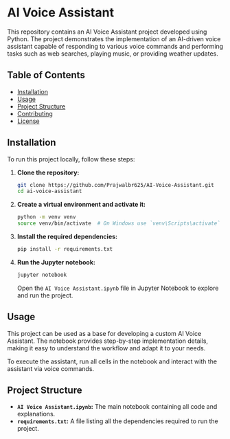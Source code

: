 # AI Voice Assistant

This repository contains an AI Voice Assistant project developed using Python. The project demonstrates the implementation of an AI-driven voice assistant capable of responding to various voice commands and performing tasks such as web searches, playing music, or providing weather updates.

## Table of Contents

- [Installation](#installation)
- [Usage](#usage)
- [Project Structure](#project-structure)
- [Contributing](#contributing)
- [License](#license)

## Installation

To run this project locally, follow these steps:

1. **Clone the repository:**

   ```bash
   git clone https://github.com/Prajwalbr625/AI-Voice-Assistant.git
   cd ai-voice-assistant
   ```

2. **Create a virtual environment and activate it:**

   ```bash
   python -m venv venv
   source venv/bin/activate  # On Windows use `venv\Scripts\activate`
   ```

3. **Install the required dependencies:**

   ```bash
   pip install -r requirements.txt
   ```

4. **Run the Jupyter notebook:**

   ```bash
   jupyter notebook
   ```

   Open the `AI Voice Assistant.ipynb` file in Jupyter Notebook to explore and run the project.

## Usage

This project can be used as a base for developing a custom AI Voice Assistant. The notebook provides step-by-step implementation details, making it easy to understand the workflow and adapt it to your needs.

To execute the assistant, run all cells in the notebook and interact with the assistant via voice commands.

## Project Structure

- **`AI Voice Assistant.ipynb`:** The main notebook containing all code and explanations.
- **`requirements.txt`:** A file listing all the dependencies required to run the project.
